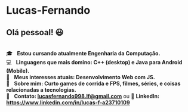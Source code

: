 # Lucas-Fernando

## Olá pessoal! :smiley:

 <br/> :mortar_board: &nbsp; **Estou cursando atualmente Engenharia da Computação.**
 <br/> :computer: &nbsp; **Linguagens que mais domino: C++ (desktop) e Java para Android (Mobile).**
 <br/> :blue_book: &nbsp; **Meus interesses atuais: Desenvolvimento Web com JS.**
 <br/> 💬  &nbsp; **Sobre mim: Curto games de corrida e FPS, filmes, séries, e coisas relacionadas a tecnologias.**
 <br/> :email: &nbsp; **Contato: lucasfernando998.lf@gmail.com** ou :page_facing_up: **LinkedIn:** **https://www.linkedin.com/in/lucas-f-a23710109**
